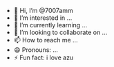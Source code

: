 - 👋 Hi, I’m @7007amm
- 👀 I’m interested in ...
- 🌱 I’m currently learning ...
- 💞️ I’m looking to collaborate on ...
- 📫 How to reach me ...
- 😄 Pronouns: ...
- ⚡ Fun fact: i love azu

<!---
7007amm/7007amm is a ✨ special ✨ repository because its `README.md` (this file) appears on your GitHub profile.
You can click the Preview link to take a look at your changes.
--->
